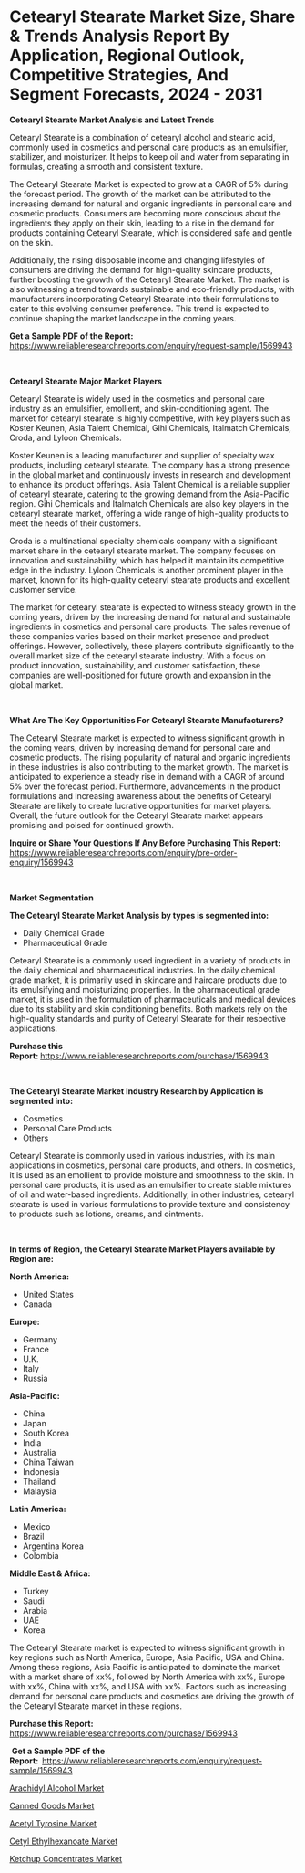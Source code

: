 <p><h1>Cetearyl Stearate Market Size, Share & Trends Analysis Report By Application, Regional Outlook, Competitive Strategies, And Segment Forecasts, 2024 - 2031</h1></p><p><strong>Cetearyl Stearate Market Analysis and Latest Trends</strong></p>
<p><p>Cetearyl Stearate is a combination of cetearyl alcohol and stearic acid, commonly used in cosmetics and personal care products as an emulsifier, stabilizer, and moisturizer. It helps to keep oil and water from separating in formulas, creating a smooth and consistent texture. </p><p>The Cetearyl Stearate Market is expected to grow at a CAGR of 5% during the forecast period. The growth of the market can be attributed to the increasing demand for natural and organic ingredients in personal care and cosmetic products. Consumers are becoming more conscious about the ingredients they apply on their skin, leading to a rise in the demand for products containing Cetearyl Stearate, which is considered safe and gentle on the skin.</p><p>Additionally, the rising disposable income and changing lifestyles of consumers are driving the demand for high-quality skincare products, further boosting the growth of the Cetearyl Stearate Market. The market is also witnessing a trend towards sustainable and eco-friendly products, with manufacturers incorporating Cetearyl Stearate into their formulations to cater to this evolving consumer preference. This trend is expected to continue shaping the market landscape in the coming years.</p></p>
<p><strong>Get a Sample PDF of the Report:&nbsp;</strong> <a href="https://www.reliableresearchreports.com/enquiry/request-sample/1569943">https://www.reliableresearchreports.com/enquiry/request-sample/1569943</a></p>
<p>&nbsp;</p>
<p><strong>Cetearyl Stearate Major Market Players</strong></p>
<p><p>Cetearyl Stearate is widely used in the cosmetics and personal care industry as an emulsifier, emollient, and skin-conditioning agent. The market for cetearyl stearate is highly competitive, with key players such as Koster Keunen, Asia Talent Chemical, Gihi Chemicals, Italmatch Chemicals, Croda, and Lyloon Chemicals.</p><p>Koster Keunen is a leading manufacturer and supplier of specialty wax products, including cetearyl stearate. The company has a strong presence in the global market and continuously invests in research and development to enhance its product offerings. Asia Talent Chemical is a reliable supplier of cetearyl stearate, catering to the growing demand from the Asia-Pacific region. Gihi Chemicals and Italmatch Chemicals are also key players in the cetearyl stearate market, offering a wide range of high-quality products to meet the needs of their customers.</p><p>Croda is a multinational specialty chemicals company with a significant market share in the cetearyl stearate market. The company focuses on innovation and sustainability, which has helped it maintain its competitive edge in the industry. Lyloon Chemicals is another prominent player in the market, known for its high-quality cetearyl stearate products and excellent customer service.</p><p>The market for cetearyl stearate is expected to witness steady growth in the coming years, driven by the increasing demand for natural and sustainable ingredients in cosmetics and personal care products. The sales revenue of these companies varies based on their market presence and product offerings. However, collectively, these players contribute significantly to the overall market size of the cetearyl stearate industry. With a focus on product innovation, sustainability, and customer satisfaction, these companies are well-positioned for future growth and expansion in the global market.</p></p>
<p>&nbsp;</p>
<p><strong>What Are The Key Opportunities For Cetearyl Stearate Manufacturers?</strong></p>
<p><p>The Cetearyl Stearate market is expected to witness significant growth in the coming years, driven by increasing demand for personal care and cosmetic products. The rising popularity of natural and organic ingredients in these industries is also contributing to the market growth.  The market is anticipated to experience a steady rise in demand with a CAGR of around 5% over the forecast period. Furthermore, advancements in the product formulations and increasing awareness about the benefits of Cetearyl Stearate are likely to create lucrative opportunities for market players. Overall, the future outlook for the Cetearyl Stearate market appears promising and poised for continued growth.</p></p>
<p><strong>Inquire or Share Your Questions If Any Before Purchasing This Report:</strong> <a href="https://www.reliableresearchreports.com/enquiry/pre-order-enquiry/1569943">https://www.reliableresearchreports.com/enquiry/pre-order-enquiry/1569943</a></p>
<p>&nbsp;</p>
<p><strong>Market Segmentation</strong></p>
<p><strong>The Cetearyl Stearate Market Analysis by types is segmented into:</strong></p>
<p><ul><li>Daily Chemical Grade</li><li>Pharmaceutical Grade</li></ul></p>
<p><p>Cetearyl Stearate is a commonly used ingredient in a variety of products in the daily chemical and pharmaceutical industries. In the daily chemical grade market, it is primarily used in skincare and haircare products due to its emulsifying and moisturizing properties. In the pharmaceutical grade market, it is used in the formulation of pharmaceuticals and medical devices due to its stability and skin conditioning benefits. Both markets rely on the high-quality standards and purity of Cetearyl Stearate for their respective applications.</p></p>
<p><strong>Purchase this Report:&nbsp;</strong><a href="https://www.reliableresearchreports.com/purchase/1569943">https://www.reliableresearchreports.com/purchase/1569943</a></p>
<p>&nbsp;</p>
<p><strong>The Cetearyl Stearate Market Industry Research by Application is segmented into:</strong></p>
<p><ul><li>Cosmetics</li><li>Personal Care Products</li><li>Others</li></ul></p>
<p><p>Cetearyl Stearate is commonly used in various industries, with its main applications in cosmetics, personal care products, and others. In cosmetics, it is used as an emollient to provide moisture and smoothness to the skin. In personal care products, it is used as an emulsifier to create stable mixtures of oil and water-based ingredients. Additionally, in other industries, cetearyl stearate is used in various formulations to provide texture and consistency to products such as lotions, creams, and ointments.</p></p>
<p>&nbsp;</p>
<p><strong>In terms of Region, the Cetearyl Stearate Market Players available by Region are:</strong></p>
<p>
    <p> <strong> North America: </strong>
        <ul>
            <li>United States</li>
            <li>Canada</li>
        </ul>
        </p> 
    <p> <strong> Europe: </strong>
        <ul>
            <li>Germany</li>
            <li>France</li>
            <li>U.K.</li>
            <li>Italy</li>
            <li>Russia</li>
        </ul>
        </p> 
    <p> <strong> Asia-Pacific: </strong>
        <ul>
            <li>China</li>
            <li>Japan</li>
            <li>South Korea</li>
            <li>India</li>
            <li>Australia</li>
            <li>China Taiwan</li>
            <li>Indonesia</li>
            <li>Thailand</li>
            <li>Malaysia</li>
        </ul>
        </p> 
    <p> <strong> Latin America: </strong>
        <ul>
            <li>Mexico</li>
            <li>Brazil</li>
            <li>Argentina Korea</li>
            <li>Colombia</li>
        </ul>
        </p> 
    <p> <strong> Middle East & Africa: </strong>
        <ul>
            <li>Turkey</li>
            <li>Saudi</li>
            <li>Arabia</li>
            <li>UAE</li>
            <li>Korea</li>
        </ul>
    </p>
    </p>
<p><p>The Cetearyl Stearate market is expected to witness significant growth in key regions such as North America, Europe, Asia Pacific, USA and China. Among these regions, Asia Pacific is anticipated to dominate the market with a market share of xx%, followed by North America with xx%, Europe with xx%, China with xx%, and USA with xx%. Factors such as increasing demand for personal care products and cosmetics are driving the growth of the Cetearyl Stearate market in these regions.</p></p>
<p><strong>Purchase this Report: </strong><a href="https://www.reliableresearchreports.com/purchase/1569943">https://www.reliableresearchreports.com/purchase/1569943</a></p>
<p>&nbsp;<strong>Get a Sample PDF of the Report:&nbsp;&nbsp;</strong><a href="https://www.reliableresearchreports.com/enquiry/request-sample/1569943">https://www.reliableresearchreports.com/enquiry/request-sample/1569943</a></p>
<p><strong></strong></p>
<p><p><a href="https://github.com/mabutironaldo/Market-Research-Report-List-3/blob/main/arachidyl-alcohol-market.md">Arachidyl Alcohol Market</a></p><p><a href="https://issuu.com/reportprime-2/docs/canned-goods-market-size-2030.pptx">Canned Goods Market</a></p><p><a href="https://github.com/guneycigdem35/Market-Research-Report-List-2/blob/main/acetyl-tyrosine-market.md">Acetyl Tyrosine Market</a></p><p><a href="https://github.com/Paul14Anderson63/Market-Research-Report-List-3/blob/main/cetyl-ethylhexanoate-market.md">Cetyl Ethylhexanoate Market</a></p><p><a href="https://issuu.com/reportprime-2/docs/ketchup-concentrates-market-size-2030.pptx">Ketchup Concentrates Market</a></p></p>